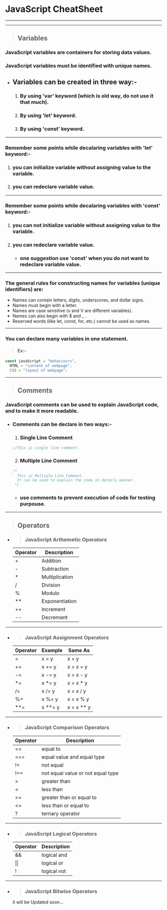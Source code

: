 # JavaScript CheatSheet

---

---

> ## Variables

### JavaScript variables are containers for storing data values.

### JavaScript variables must be identified with unique names.

- ## Variables can be created in three way:-
  1. ### By using 'var' keyword (which is old way, do not use it that much).
  1. ### By using 'let' keyword.
  1. ### By using 'const' keyword.

---

### Remember some points while decalaring variables with 'let' keyword:-

1. ### you can initialize variable without assigning value to the variable.
1. ### you can redeclare variable value.

---

### Remember some points while decalaring variables with 'const' keyword:-

1. ### you can not initialize variable without assigning value to the variable.
1. ### you can redeclare variable value.
   - ### one suggestion use 'const' when you do not want to redeclare variable value.

---

### The general rules for constructing names for variables (unique identifiers) are:

- Names can contain letters, digits, underscores, and dollar signs.
- Names must begin with a letter.
- Names are case sensitive (v and V are different variables).
- Names can also begin with \$ and \_ .
- Reserved words (like let, const, for, etc.) cannot be used as names.

---

### **You can declare many variables in one statement.**

> #### Ex:-

```javascript
const javaScript = "behaviours",
  HTML = "content of webpage",
  CSS = "layout of webpage";
```

---

> ## Comments

### JavaScript comments can be used to explain JavaScript code, and to make it more readable.

- ### Comments can be declare in two ways:-
  1. ### Single Line Comment
  ```javascript
  //This is single line comment.
  ```
  2. ### Multiple Line Comment
  ```javascript
  /* 
    This is Multiple Line Comment.
    It can be used to explain the code in details manner.
   */
  ```
  - ### use comments to prevent execution of code for testing purpouse.

---

> ## Operators

- > ### JavaScript Arthemetic Operators

  | Operator | Description    |
  | -------- | -------------- |
  | +        | Addition       |
  | -        | Subtraction    |
  | \*       | Multiplication |
  | /        | Division       |
  | %        | Modulo         |
  | \*\*     | Exponentiation |
  | ++       | Increment      |
  | --       | Decrement      |

---

- > ### JavaScript Assignment Operators

  | Operator | Example   | Same As      |
  | -------- | --------- | ------------ |
  | =        | x = y     | x = y        |
  | +=       | x += y    | x = x + y    |
  | -=       | x -= y    | x = x - y    |
  | \*=      | x \*= y   | x = x \* y   |
  | /=       | x /= y    | x = x / y    |
  | %=       | x %= y    | x = x % y    |
  | \*\*=    | x \*\*= y | x = x \*\* y |

---

- > ### JavaScript Comparison Operators

  | Operator | Description                       |
  | -------- | --------------------------------- |
  | ==       | equal to                          |
  | ===      | equal value and equal type        |
  | !=       | not equal                         |
  | !==      | not equal value or not equal type |
  | >        | greater than                      |
  | <        | less than                         |
  | >=       | greater than or equal to          |
  | <=       | less than or equal to             |
  | ?        | ternary operator                  |

---

- > ### JavaScript Logical Operators

  | Operator | Description |
  | -------- | ----------- |
  | &&       | logical and |
  | \|\|     | logical or  |
  | !        | logical not |

---

- > ### JavaScript Bitwise Operators

  it will be Updated soon...
